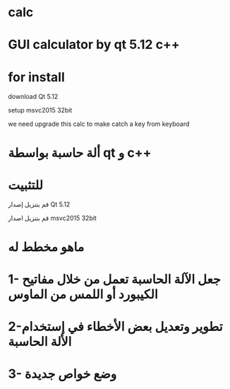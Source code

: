 # calc
# GUI calculator by qt 5.12 c++ 
# for install 
download Qt 5.12

setup msvc2015 32bit


we need upgrade this calc to make catch a key from keyboard



# ألة حاسبة بواسطة qt و c++
# للتثبيت
قم بتنزيل إصدار Qt 5.12

قم بتنزيل اصدار msvc2015 32bit

# ماهو مخطط له
# 1- جعل الآلة الحاسبة تعمل من خلال مفاتيح الكيبورد أو اللمس من الماوس
# 2-تطوير وتعديل بعض الأخطاء في إستخدام الألة الحاسبة
# 3- وضع خواص جديدة
